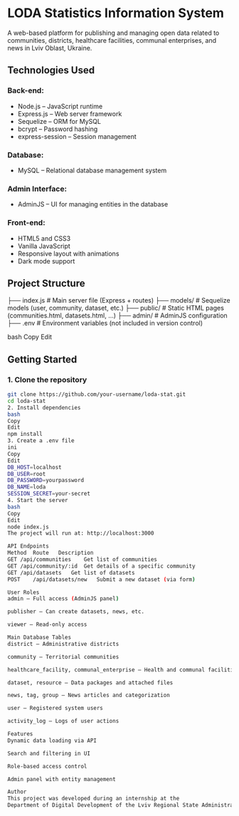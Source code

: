 # LODA Statistics Information System

A web-based platform for publishing and managing open data related to communities, districts, healthcare facilities, communal enterprises, and news in Lviv Oblast, Ukraine.

## Technologies Used

### Back-end:
- Node.js – JavaScript runtime
- Express.js – Web server framework
- Sequelize – ORM for MySQL
- bcrypt – Password hashing
- express-session – Session management

### Database:
- MySQL – Relational database management system

### Admin Interface:
- AdminJS – UI for managing entities in the database

### Front-end:
- HTML5 and CSS3
- Vanilla JavaScript
- Responsive layout with animations
- Dark mode support

## Project Structure

├── index.js # Main server file (Express + routes)
├── models/ # Sequelize models (user, community, dataset, etc.)
├── public/ # Static HTML pages (communities.html, datasets.html, ...)
├── admin/ # AdminJS configuration
├── .env # Environment variables (not included in version control)

bash
Copy
Edit

## Getting Started

### 1. Clone the repository
```bash
git clone https://github.com/your-username/loda-stat.git
cd loda-stat
2. Install dependencies
bash
Copy
Edit
npm install
3. Create a .env file
ini
Copy
Edit
DB_HOST=localhost
DB_USER=root
DB_PASSWORD=yourpassword
DB_NAME=loda
SESSION_SECRET=your-secret
4. Start the server
bash
Copy
Edit
node index.js
The project will run at: http://localhost:3000

API Endpoints
Method	Route	Description
GET	/api/communities	Get list of communities
GET	/api/community/:id	Get details of a specific community
GET	/api/datasets	Get list of datasets
POST	/api/datasets/new	Submit a new dataset (via form)

User Roles
admin – Full access (AdminJS panel)

publisher – Can create datasets, news, etc.

viewer – Read-only access

Main Database Tables
district – Administrative districts

community – Territorial communities

healthcare_facility, communal_enterprise – Health and communal facilities

dataset, resource – Data packages and attached files

news, tag, group – News articles and categorization

user – Registered system users

activity_log – Logs of user actions

Features
Dynamic data loading via API

Search and filtering in UI

Role-based access control

Admin panel with entity management

Author
This project was developed during an internship at the
Department of Digital Development of the Lviv Regional State Administration in 2025.
